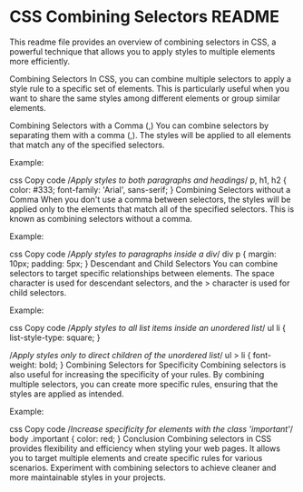 # CSS Combining Selectors README

This readme file provides an overview of combining selectors in CSS, a powerful technique that allows you to apply styles to multiple elements more efficiently.

Combining Selectors
In CSS, you can combine multiple selectors to apply a style rule to a specific set of elements. This is particularly useful when you want to share the same styles among different elements or group similar elements.

Combining Selectors with a Comma (,)
You can combine selectors by separating them with a comma (,). The styles will be applied to all elements that match any of the specified selectors.

Example:

css
Copy code
/*Apply styles to both paragraphs and headings*/
p, h1, h2 {
  color: #333;
  font-family: 'Arial', sans-serif;
}
Combining Selectors without a Comma
When you don't use a comma between selectors, the styles will be applied only to the elements that match all of the specified selectors. This is known as combining selectors without a comma.

Example:

css
Copy code
/*Apply styles to paragraphs inside a div*/
div p {
  margin: 10px;
  padding: 5px;
}
Descendant and Child Selectors
You can combine selectors to target specific relationships between elements. The space character is used for descendant selectors, and the > character is used for child selectors.

Example:

css
Copy code
/*Apply styles to all list items inside an unordered list*/
ul li {
  list-style-type: square;
}

/*Apply styles only to direct children of the unordered list*/
ul > li {
  font-weight: bold;
}
Combining Selectors for Specificity
Combining selectors is also useful for increasing the specificity of your rules. By combining multiple selectors, you can create more specific rules, ensuring that the styles are applied as intended.

Example:

css
Copy code
/*Increase specificity for elements with the class 'important'*/
body .important {
  color: red;
}
Conclusion
Combining selectors in CSS provides flexibility and efficiency when styling your web pages. It allows you to target multiple elements and create specific rules for various scenarios. Experiment with combining selectors to achieve cleaner and more maintainable styles in your projects.
